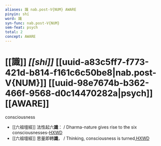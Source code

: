 ```yaml
---
aliases: 識 nab.post-V{NUM} AWARE
pinyin: shí
word: 識
syn-func: nab.post-V{NUM}
sem-feat: psych
total: 2
concept: AWARE 
---
```

# [[識]] *[[shí]]*  [[uuid-a83c5ff7-f773-421d-b814-f161c6c50be8|nab.post-V{NUM}]] [[uuid-98e7674b-b362-466f-9568-d0c14470282a|psych]] [[AWARE]]
consciousness
 - [[六祖壇經]] 法性起六**識**： / Dharma-nature gives rise to the six consciousnesses-[HXWD](https://hxwd.org/textview.html?location=KR6q0082_T_001-0343b.35)
 - [[六祖壇經]] 思量即轉**識**， / Thinking, consciousness is turned,[HXWD](https://hxwd.org/textview.html?location=KR6q0082_T_001-0343b.40)